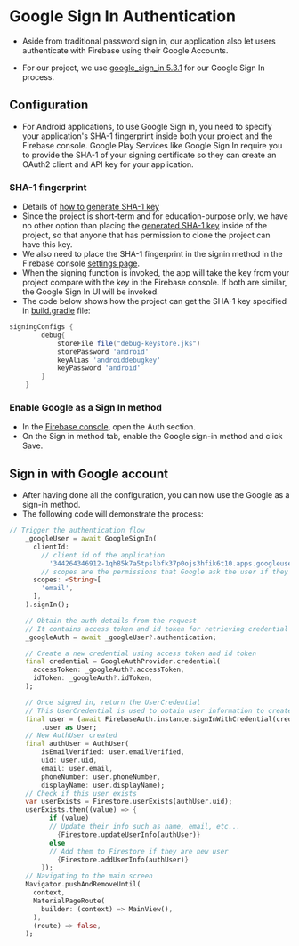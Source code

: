 # Google Sign In Authentication
- Aside from traditional password sign in, our application also let users authenticate with Firebase using their Google Accounts.

- For our project, we use [google_sign_in 5.3.1](https://pub.dev/packages/google_sign_in) for our Google Sign In process.

## Configuration
- For Android applications, to use Google Sign in, you need to specify your application's SHA-1 fingerprint inside both your project and the Firebase console. Google Play Services like Google Sign In require you to provide the SHA-1 of your signing certificate so they can create an OAuth2 client and API key for your application.

### SHA-1 fingerprint
- Details of [how to generate SHA-1 key](https://developers.google.com/android/guides/client-auth)
- Since the project is short-term and for education-purpose only, we have no other option than placing the [generated SHA-1 key](/android/app/debug-keystore.jks) inside of the project, so that anyone that has permission to clone the project can have this key.
- We also need to place the SHA-1 fingerprint in the signin method in the Firebase console [settings page](https://console.firebase.google.com/u/0/project/_/settings/general).
- When the signing function is invoked, the app will take the key from your project compare with the key in the Firebase console. If both are similar, the Google Sign In UI will be invoked.
- The code below shows how the project can get the SHA-1 key specified in [build.gradle](/android/app/build.gradle) file:
```gradle
signingConfigs {
        debug{
            storeFile file("debug-keystore.jks")
            storePassword 'android'
            keyAlias 'androiddebugkey'
            keyPassword 'android'
        }
    }
```
### Enable Google as a Sign In method
- In the [Firebase console](https://console.firebase.google.com), open the Auth section.
- On the Sign in method tab, enable the Google sign-in method and click Save.

## Sign in with Google account
- After having done all the configuration, you can now use the Google as a sign-in method.
- The following code will demonstrate the process:
```dart
// Trigger the authentication flow
    _googleUser = await GoogleSignIn(
      clientId:
        // client id of the application
          '344264346912-1qh85k7a5tpslbfk37p0ojs3hfik6t10.apps.googleusercontent.com',
        // scopes are the permissions that Google ask the user if they allows the application to share it
      scopes: <String>[
        'email',
      ],
    ).signIn();

    // Obtain the auth details from the request
    // It contains access token and id token for retrieving credential for the application to use for signing in user to Firebase
    _googleAuth = await _googleUser?.authentication;

    // Create a new credential using access token and id token
    final credential = GoogleAuthProvider.credential(
      accessToken: _googleAuth?.accessToken,
      idToken: _googleAuth?.idToken,
    );

    // Once signed in, return the UserCredential
    // This UserCredential is used to obtain user information to create new user in Firestore
    final user = (await FirebaseAuth.instance.signInWithCredential(credential))
        .user as User;
    // New AuthUser created
    final authUser = AuthUser(
        isEmailVerified: user.emailVerified,
        uid: user.uid,
        email: user.email,
        phoneNumber: user.phoneNumber,
        displayName: user.displayName);
    // Check if this user exists
    var userExists = Firestore.userExists(authUser.uid);
    userExists.then((value) => {
          if (value)
          // Update their info such as name, email, etc...
            {Firestore.updateUserInfo(authUser)}
          else
          // Add them to Firestore if they are new user
            {Firestore.addUserInfo(authUser)}
        });
    // Navigating to the main screen
    Navigator.pushAndRemoveUntil(
      context,
      MaterialPageRoute(
        builder: (context) => MainView(),
      ),
      (route) => false,
    );
```